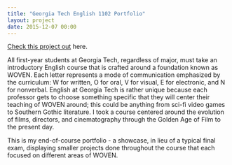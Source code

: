 ```yaml
---
title: "Georgia Tech English 1102 Portfolio"
layout: project
date: 2015-12-07 00:00
---
```


[Check this project out](https://mahara.gatech.edu/view/view.php?t=Q3UdN9s2nT5v6aCzJjMW) here.

All first-year students at Georgia Tech, regardless of major, must take an introductory English course that is crafted around a foundation known as WOVEN. Each letter represents a mode of communication emphasized by the curriculum: W for written, O for oral, V for visual, E for electronic, and N for nonverbal. English at Georgia Tech is rather unique because each professor gets to choose something specific that they will center their teaching of WOVEN around; this could be anything from sci-fi video games to Southern Gothic literature. I took a course centered around the evolution of films, directors, and cinematography through the Golden Age of Film to the present day.

This is my end-of-course portfolio - a showcase, in lieu of a typical final exam, displaying smaller projects done throughout the course that each focused on different areas of WOVEN.
